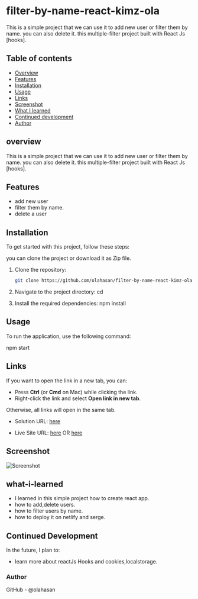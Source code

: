 # filter-by-name-react-kimz-ola

This is a simple project that we can use it to add new user or filter them by name. you can also delete it. this multiple-filter project built with React Js [hooks].

## Table of contents

- [Overview](#overview)
- [Features](#Features)
- [Installation](#Installation)
- [Usage](#Usage)
- [Links](#Links)
- [Screenshot](#Screenshot)
- [What I learned](#what-i-learned)
- [Continued development](#continued-development)
- [Author](#author)

## overview
This is a simple project that we can use it to add new user or filter them by name. you can also delete it. this multiple-filter project built with React Js [hooks].

## Features
- add new user
- filter them by name.
- delete a user


## Installation
To get started with this project, follow these steps:

you can clone the project or download it as Zip file.
1. Clone the repository:
   ```bash
   git clone https://github.com/olahasan/filter-by-name-react-kimz-ola.git

2. Navigate to the project directory:
   cd <project-directory>

3. Install the required dependencies:
   npm install   


## Usage
To run the application, use the following command:

npm start


## Links

If you want to open the link in a new tab, you can:

- Press **Ctrl** (or **Cmd** on Mac) while clicking the link.
- Right-click the link and select **Open link in new tab**.

Otherwise, all links will open in the same tab.


- Solution URL: [here](https://github.com/olahasan/filter-by-name-react-kimz-ola)

- Live Site URL: [here](https://filter-by-name-react-kimz-ola.surge.sh/) OR  [here](https://filter-by-name-react-kimz-ola.netlify.app/)

 ## Screenshot
 
![Screenshot](./public/filter.png)


## what-i-learned
- I learned in this simple project how to create react app.
- how to add,delete users.
- how to filter users by name.
- how to deploy it on netlify and serge.

## Continued Development
In the future, I plan to:
- learn more about reactJs Hooks and cookies,localstorage.

### Author

GitHub - @olahasan
